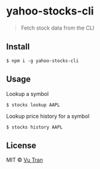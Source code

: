 # yahoo-stocks-cli

> Fetch stock data from the CLI

## Install

```
$ npm i -g yahoo-stocks-cli
```

## Usage

Lookup a symbol

```
$ stocks lookup AAPL
```

Lookup price history for a symbol

```
$ stocks history AAPL
```

## License

MIT © [Vu Tran](https://github.com/vutran/)
